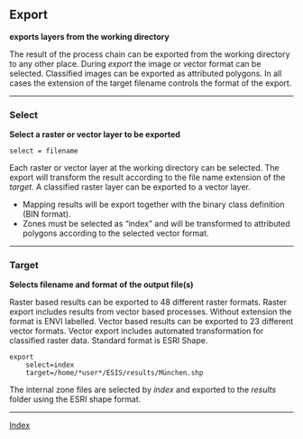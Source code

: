 ## Export	

**exports layers from the working directory**

The result of the process chain can be exported from the working directory to any other place. During *export* the image or vector format can be selected. Classified images can be exported as attributed polygons. In all cases the extension of the target filename controls the format of the export.

------

### Select

**Select a raster or vector layer to be exported**

`select = filename`

Each raster or vector layer at the working directory can be selected. The export will transform the result according to the file name extension of the *target*. A classified raster layer can be exported to a vector layer.

- Mapping results will be export together with the binary class definition (BIN format).
- Zones must be selected as “index” and will be transformed to attributed polygons according to the selected vector format.

------

### Target

**Selects filename and format of the output file(s)**

Raster based results can be exported to 48 different raster formats. Raster export includes results from vector based processes. Without extension the format is ENVI labelled.
Vector based results can be exported to 23 different vector formats. Vector export includes automated transformation for classified raster data. Standard format is ESRI Shape.

```
export
	select=index
	target=/home/*user*/ESIS/results/München.shp
```

The internal zone files are selected by *index* and exported to the *results* folder using the ESRI shape format. 

-----

[Index](0_Index.md)